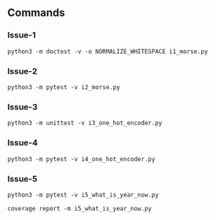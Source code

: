 ## Commands
### Issue-1
`python3 -m doctest -v -o NORMALIZE_WHITESPACE i1_morse.py`

### Issue-2
`python3 -m pytest -v i2_morse.py` 

### Issue-3
`python3 -m unittest -v i3_one_hot_encoder.py`

### Issue-4
`python3 -m pytest -v i4_one_hot_encoder.py`

### Issue-5
`python3 -m pytest -v i5_what_is_year_now.py`

`coverage report -m i5_what_is_year_now.py`

